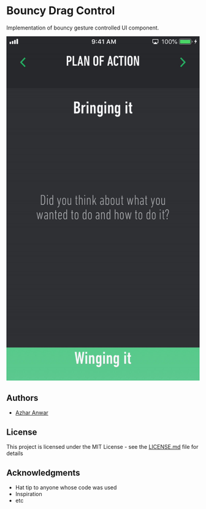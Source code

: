 # Bouncy Drag Control

Implementation of bouncy gesture controlled UI component.

![Screen](AM-bounce.gif)

## Authors

* [Azhar Anwar](https:azharanwar.com)

## License

This project is licensed under the MIT License - see the [LICENSE.md](LICENSE.md) file for details

## Acknowledgments

* Hat tip to anyone whose code was used
* Inspiration
* etc
